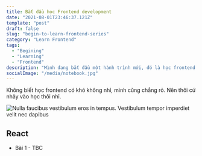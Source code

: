 ```yaml
---
title: Bắt đầu học Frontend development
date: "2021-08-01T23:46:37.121Z"
template: "post"
draft: false
slug: "begin-to-learn-frontend-series"
category: "Learn Frontend"
tags:
  - "Begining"
  - "Learning"
  - "Frontend"
description: "Mình đang bắt đầu một hành trình mới, đó là học frontend development. Thôi, không nói nhiều nữa, nhảy vào học thôi"
socialImage: "/media/notebook.jpg"
---
```


Không biết học frontend có khó không nhỉ, mình cũng chẳng rỏ. Nên thôi cứ nhảy vào học thôi nhỉ.

![Nulla faucibus vestibulum eros in tempus. Vestibulum tempor imperdiet velit nec dapibus](/media/notebook.jpg)

## React
* Bài 1 - TBC

